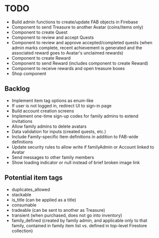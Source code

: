 # TODO

- Build admin functions to create/update FAB objects in Firebase
- Component to send Treasure to another Avatar (coins/items only)
- Component to create Quest
- Component to review and accept Quests
- Component to review and approve accepted/completed quests (when admin marks complete, recent achievement is generated and the associated reward goes to Avatar's unclaimed rewards)
- Component to create Reward
- Component to send Reward (includes component to create Reward)
- Component to receive rewards and open treasure boxes
- Shop component

## Backlog

- Implement item tag options as enum-like
- If user is not logged in, redirect UI to sign-in page
- Build account creation screens
- Implement one-time sign-up codes for family admins to extend invitations
- Allow family admins to delete avatars
- Data validation for inputs (created quests, etc.)
- Include Family-specific Item definitions in addition to FAB-wide definitions
- Update security rules to allow write if familyAdmin or Account linked to Avatar
- Send messages to other family members
- Show loading indicator or null instead of brief broken image link

## Potential item tags

- duplicates_allowed
- stackable
- is_title (can be applied as a title)
- consumable
- tradeable (can be sent to another as Treasure)
- transient (when purchased, does not go into inventory)
- family_defined (created by family admin, and applicable only to that family, contained in family item list vs. defined in top-level Firestore collection)
